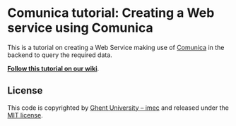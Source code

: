 # Comunica tutorial: Creating a  Web service using Comunica

This is a tutorial on creating a Web Service
making use of [Comunica](https://github.com/comunica/comunica)
in the backend to query the required data.

[**Follow this tutorial on our wiki**](https://github.com/comunica/Tutorial-Comunica-Web-Service/wiki/Comunica-tutorial:-Creating-a-Web-Service).

## License
This code is copyrighted by [Ghent University – imec](http://idlab.ugent.be/)
and released under the [MIT license](http://opensource.org/licenses/MIT).
